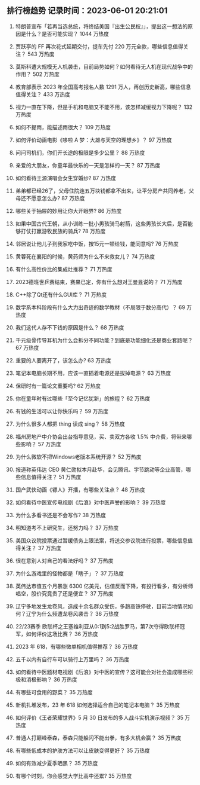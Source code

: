 
## 排行榜趋势 记录时间：2023-06-01 20:21:01
  
  1. 特朗普宣布「若再当选总统，将终结美国『出生公民权』」，提出这一想法的原因是什么？是否可能实现？ 1044 万热度
    
  2. 贾跃亭的 FF 再次花式延期交付，提车先付 220 万元全款，哪些信息值得关注？ 543 万热度
    
  3. 莫斯科遭大规模无人机袭击，目前局势如何？如何看待无人机在现代战争中的作用？ 502 万热度
    
  4. 教育部表示 2023 年全国高考报名人数 1291 万人，再创历史新高，哪些信息值得关注？ 433 万热度
    
  5. 视力一直在下降，但是手机和电脑又不能不用，该怎样减缓视力下降呢？ 132 万热度
    
  6. 如何不提雨，能描述雨很大？ 109 万热度
    
  7. 如何评价动画电影《哆啦 A 梦：大雄与天空的理想乡》？ 97 万热度
    
  8. 问问司机们，你们开长途的极限是多少公里？ 88 万热度
    
  9. 亲爱的大朋友，你童年最快乐的一天是怎样的一天？ 87 万热度
    
  10. 如何看待王源演唱会女生穿婚纱? 87 万热度
    
  11. 弟弟都已经26了，父母住院连五万块钱都拿不出来，让平分房产共同养老，父母还不愿意怎么办? 87 万热度
    
  12. 哪些关于抽屉的妙用让你大开眼界? 86 万热度
    
  13. 如果中国古代王朝，从小训练一批小男孩骑马射箭，这些男孩长大后，是否能够打仗打赢游牧民族的骑兵? 78 万热度
    
  14. 邻居说让他儿子到我家吃中饭，按15元一顿给钱，能同意吗? 76 万热度
    
  15. 黄蓉死在襄阳的时候，黄药师为什么不来救女儿？ 74 万热度
    
  16. 有什么高性价比的集成灶推荐？ 71 万热度
    
  17. 2023德班世乒赛结束，赛果已定，你有什么想对王曼昱说的？ 71 万热度
    
  18. C++除了Qt还有什么GUI库？ 71 万热度
    
  19. 数学系本科阶段有什么大力出奇迹的数学教材（不局限于数分高代）？ 69 万热度
    
  20. 我们这代人存不下钱的原因是什么？ 68 万热度
    
  21. 千元级骨传导耳机为什么会拆分不同功能？到底是功能细化还是商业套路呢？ 67 万热度
    
  22. 重要的人要离开了，该怎么办? 63 万热度
    
  23. 笔记本电脑长期不用，应该一直插着电源还是拔掉电源？ 63 万热度
    
  24. 保研时有一篇论文重要吗? 62 万热度
    
  25. 你在童年时有过哪些「至今记忆犹新」的旅程？ 62 万热度
    
  26. 有钱的生活可以让你快乐吗？ 59 万热度
    
  27. 为什么很多人都把 thing 读成 sing？ 58 万热度
    
  28. 福州房地产中介协会出台指导意见，买、卖双方各收 1.5% 中介费，将带来哪些影响？ 57 万热度
    
  29. 为什么微软不把Windows老版本系统开源？ 52 万热度
    
  30. 报道称英伟达 CEO 黄仁勋拟本月赴华，会见腾讯、字节跳动等企业高管，哪些信息值得关注？ 51 万热度
    
  31. 国产武侠动画《镖人》开播，有哪些关注点？ 48 万热度
    
  32. 如何看待中医宣传电视剧《后浪》对中医声誉的影响？ 39 万热度
    
  33. 为什么多看书还是不会写作? 38 万热度
    
  34. 明知道考不上研究生，还努力吗？ 37 万热度
    
  35. 美国众议院投票通过暂缓债务上限法案，将送交参议院进行投票，哪些信息值得关注？ 37 万热度
    
  36. 很在意别人对自己的看法好吗？ 37 万热度
    
  37. 为什么游戏里的怪物都是「瞎子」？ 37 万热度
    
  38. 英伟达市值五个月暴涨 6300 亿美元，估值反而下降，有投行看多，有分析师唱空，股价究竟贵了还是便宜？ 37 万热度
    
  39. 辽宁多地发生龙卷风，造成十余名群众受伤，多趟高铁停驶，目前当地情况如何？辽宁为什么频遭龙卷风袭击？ 36 万热度
    
  40. 22/23赛季 欧联杯之王塞维利亚从0:1到5:2战胜罗马，第7次夺得欧联杯冠军，如何评价这场比赛？ 36 万热度
    
  41. 2023 年 618，有哪些微单相机值得推荐？ 36 万热度
    
  42. 五千以内有自行车可以骑行上万里吗？ 36 万热度
    
  43. 如何看待中医题材电视剧《后浪》对中医的宣传？这可能会对社会造成哪些积极和消极影响？ 36 万热度
    
  44. 有哪些可食用的野菜？ 35 万热度
    
  45. 新机扎堆发布，23 年 618 如何选择适合自己的笔记本电脑？ 35 万热度
    
  46. 如何评价《王者荣耀世界》5 月 30 日发布的多人战斗实机演示视频？ 35 万热度
    
  47. 普通人打巅峰泰森，泰森只能躲闪不能出拳，有多大机会赢？ 35 万热度
    
  48. 有哪些低成本的护肤方法可以让皮肤变得更好？ 35 万热度
    
  49. 如何有效减少夏季晒黑？ 35 万热度
    
  50. 有哪个时刻，你会感觉大学比高中还累? 35 万热度
    